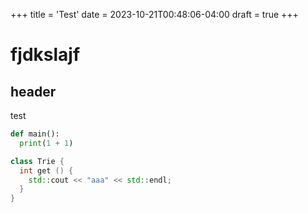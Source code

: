 +++
title = 'Test'
date = 2023-10-21T00:48:06-04:00
draft = true
+++

# fjdkslajf
## header

test

```python
def main():
  print(1 + 1)
```

```cpp
class Trie {
  int get () {
    std::cout << "aaa" << std::endl;
  }
}
```